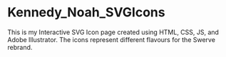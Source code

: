 # Kennedy_Noah_SVGIcons
This is my Interactive SVG Icon page created using HTML, CSS, JS, and Adobe Illustrator. The icons represent different flavours for the Swerve rebrand.
